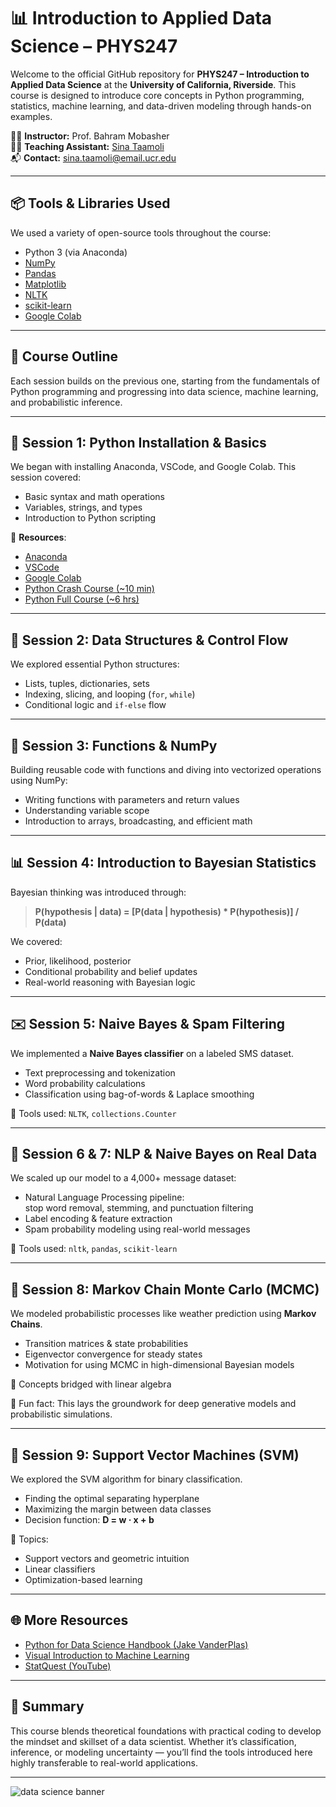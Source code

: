 # 📊 Introduction to Applied Data Science – PHYS247

Welcome to the official GitHub repository for **PHYS247 – Introduction to Applied Data Science** at the **University of California, Riverside**. This course is designed to introduce core concepts in Python programming, statistics, machine learning, and data-driven modeling through hands-on examples.

👨‍🏫 **Instructor:** Prof. Bahram Mobasher  
🧑‍💻 **Teaching Assistant:** [Sina Taamoli](https://sinataamoli.github.io/)  
📬 **Contact:** sina.taamoli@email.ucr.edu

---

## 📦 Tools & Libraries Used

We used a variety of open-source tools throughout the course:

- Python 3 (via Anaconda)
- [NumPy](https://numpy.org/)
- [Pandas](https://pandas.pydata.org/)
- [Matplotlib](https://matplotlib.org/)
- [NLTK](https://www.nltk.org/)
- [scikit-learn](https://scikit-learn.org/)
- [Google Colab](https://colab.research.google.com/)

---

## 📘 Course Outline

Each session builds on the previous one, starting from the fundamentals of Python programming and progressing into data science, machine learning, and probabilistic inference.

---

## 🔧 Session 1: Python Installation & Basics

We began with installing Anaconda, VSCode, and Google Colab. This session covered:

- Basic syntax and math operations
- Variables, strings, and types
- Introduction to Python scripting

📌 **Resources**:
- [Anaconda](https://docs.anaconda.com/free/anaconda/index.html)
- [VSCode](https://code.visualstudio.com/)
- [Google Colab](https://colab.research.google.com/)
- [Python Crash Course (~10 min)](https://www.youtube.com/watch?v=fWjsdhR3z3c)
- [Python Full Course (~6 hrs)](https://www.youtube.com/watch?v=_uQrJ0TkZlc)

---

## 🔁 Session 2: Data Structures & Control Flow

We explored essential Python structures:

- Lists, tuples, dictionaries, sets
- Indexing, slicing, and looping (`for`, `while`)
- Conditional logic and `if-else` flow

---

## 🧮 Session 3: Functions & NumPy

Building reusable code with functions and diving into vectorized operations using NumPy:

- Writing functions with parameters and return values
- Understanding variable scope
- Introduction to arrays, broadcasting, and efficient math

---

## 📊 Session 4: Introduction to Bayesian Statistics

Bayesian thinking was introduced through:

> **P(hypothesis | data) = [P(data | hypothesis) * P(hypothesis)] / P(data)**

We covered:
- Prior, likelihood, posterior
- Conditional probability and belief updates
- Real-world reasoning with Bayesian logic

---

## ✉️ Session 5: Naive Bayes & Spam Filtering

We implemented a **Naive Bayes classifier** on a labeled SMS dataset.

- Text preprocessing and tokenization
- Word probability calculations
- Classification using bag-of-words & Laplace smoothing

📌 Tools used: `NLTK`, `collections.Counter`

---

## 🧠 Session 6 & 7: NLP & Naive Bayes on Real Data

We scaled up our model to a 4,000+ message dataset:

- Natural Language Processing pipeline:  
  stop word removal, stemming, and punctuation filtering
- Label encoding & feature extraction
- Spam probability modeling using real-world messages

📌 Tools used: `nltk`, `pandas`, `scikit-learn`

---

## 🎲 Session 8: Markov Chain Monte Carlo (MCMC)

We modeled probabilistic processes like weather prediction using **Markov Chains**.

- Transition matrices & state probabilities  
- Eigenvector convergence for steady states  
- Motivation for using MCMC in high-dimensional Bayesian models

📌 Concepts bridged with linear algebra

🧠 Fun fact: This lays the groundwork for deep generative models and probabilistic simulations.

---

## 🧭 Session 9: Support Vector Machines (SVM)

We explored the SVM algorithm for binary classification.

- Finding the optimal separating hyperplane
- Maximizing the margin between data classes
- Decision function: **D = w · x + b**

📌 Topics:
- Support vectors and geometric intuition
- Linear classifiers
- Optimization-based learning

---

## 🌐 More Resources

- [Python for Data Science Handbook (Jake VanderPlas)](https://jakevdp.github.io/PythonDataScienceHandbook/)
- [Visual Introduction to Machine Learning](http://www.r2d3.us/visual-intro-to-machine-learning-part-1/)
- [StatQuest (YouTube)](https://www.youtube.com/user/joshstarmer)

---

## 🏁 Summary

This course blends theoretical foundations with practical coding to develop the mindset and skillset of a data scientist. Whether it’s classification, inference, or modeling uncertainty — you’ll find the tools introduced here highly transferable to real-world applications.

---

![data science banner](https://cdn.analyticsvidhya.com/wp-content/uploads/2015/09/Data-Science-Life-Cycle.png)